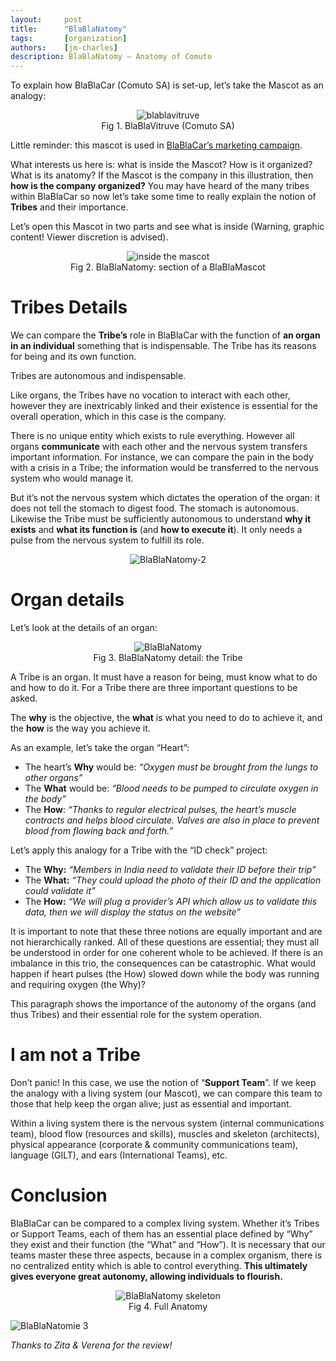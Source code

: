```yaml
---
layout:     post
title:      "BlaBlaNatomy"
tags:       [organization]
authors:    [jm-charles]
description: BlaBlaNatomy – Anatomy of Comuto
---
```


To explain how BlaBlaCar (Comuto SA) is set-up, let’s take the Mascot as an analogy:

<figure style="text-align:center;">
  <img src="/images/2016-03-24-blablanatomy/blablavitruve.png" alt="blablavitruve" style="max-width:300px;" />
  <figcaption class="img-caption">
    Fig 1. BlaBlaVitruve (Comuto SA)
  </figcaption>
</figure>

Little reminder: this mascot is used in [BlaBlaCar’s marketing campaign](https://www.youtube.com/watch?v=nXTckbZLMPc).

What interests us here is: what is inside the Mascot?
How is it organized? What is its anatomy?
If the Mascot is the company in this illustration, then **how is the company organized?**
You may have heard of the many tribes within BlaBlaCar so now let’s take some time to really explain the notion of **Tribes** and their importance.

Let’s open this Mascot in two parts and see what is inside (Warning, graphic content! Viewer discretion is advised).

<figure style="text-align:center;">
  <img src="/images/2016-03-24-blablanatomy/inside.png" alt="inside the mascot" style="max-width:600px;" />
  <figcaption class="img-caption">
    Fig 2. BlaBlaNatomy: section of a BlaBlaMascot
  </figcaption>
</figure>

# Tribes Details

We can compare the **Tribe’s** role in BlaBlaCar with the function of **an organ in an individual** something that is indispensable.
The Tribe has its reasons for being and its own function.

Tribes are autonomous and indispensable.

Like organs, the Tribes have no vocation to interact with each other, however they are inextricably linked and their existence is essential for the overall operation, which in this case is the company.

There is no unique entity which exists to rule everything.
However all organs **communicate** with each other and the nervous system transfers important information.
For instance, we can compare the pain in the body with a crisis in a Tribe; the information would be transferred to the nervous system who would manage it.

But it’s not the nervous system which dictates the operation of the organ: it does not tell the stomach to digest food.
The stomach is autonomous.
Likewise the Tribe must be sufficiently autonomous to understand **why it exists** and **what its function is** (and **how to execute it**).
It only needs a pulse from the nervous system to fulfill its role.

<figure style="text-align:center;">
  <img src="/images/2016-03-24-blablanatomy/blablanatomy-2.jpg" alt="BlaBlaNatomy-2" style="max-width:150px;" />
</figure>

# Organ details

Let’s look at the details of an organ:

<figure style="text-align:center;">
  <img src="/images/2016-03-24-blablanatomy/blablanatomy.png" alt="BlaBlaNatomy" style="max-width:500px;" />
  <figcaption class="img-caption">
    Fig 3. BlaBlaNatomy detail: the Tribe
  </figcaption>
</figure>

A Tribe is an organ.
It must have a reason for being, must know what to do and how to do it.
For a Tribe there are three important questions to be asked.

The **why** is the objective, the **what** is what you need to do to achieve it, and the **how** is the way you achieve it.

As an example, let’s take the organ “Heart”:

* The heart’s **Why** would be: *“Oxygen must be brought from the lungs to other organs”*
* The **What** would be: *“Blood needs to be pumped to circulate oxygen in the body”*
* The **How**: *“Thanks to regular electrical pulses, the heart’s muscle contracts and helps blood circulate. Valves are also in place to prevent blood from flowing back and forth.”*

Let’s apply this analogy for a Tribe with the “ID check” project:

* The **Why:** *“Members in India need to validate their ID before their trip”*
* The **What:** *“They could upload the photo of their ID and the application could validate it”*
* The **How:** *“We will plug a provider’s API which allow us to validate this data, then we will display the status on the website”*

It is important to note that these three notions are equally important and are not hierarchically ranked.
All of these questions are essential; they must all be understood in order for one coherent whole to be achieved.
If there is an imbalance in this trio, the consequences can be catastrophic.
What would happen if heart pulses (the How) slowed down while the body was running and requiring oxygen (the Why)?

This paragraph shows the importance of the autonomy of the organs (and thus Tribes) and their essential role for the system operation.

# I am not a Tribe

Don’t panic! In this case, we use the notion of “**Support Team**”.
If we keep the analogy with a living system (our Mascot), we can compare this team to those that help keep the organ alive; just as essential and important.

Within a living system there is the nervous system (internal communications team), blood flow (resources and skills), muscles and skeleton (architects),
physical appearance (corporate & community communications team), language (GILT), and ears (International Teams), etc.

# Conclusion

BlaBlaCar can be compared to a complex living system.
Whether it’s Tribes or Support Teams, each of them has an essential place defined by “Why” they exist and their function (the “What” and “How”).
It is necessary that our teams master these three aspects, because in a complex organism, there is no centralized entity which is able to control everything.
**This ultimately gives everyone great autonomy, allowing individuals to flourish.**

<figure style="text-align:center;">
  <img src="/images/2016-03-24-blablanatomy/blablanatomy-skeleton.png" alt="BlaBlaNatomy skeleton" style="max-width:500px;" />
  <figcaption class="img-caption">
    Fig 4. Full Anatomy
  </figcaption>
</figure>

<img alt="BlaBlaNatomie 3" src="/images/2016-03-24-blablanatomy/BlaBlaNatomie-3.jpg" style="max-width:130px;" />

*Thanks to Zita & Verena for the review!*
